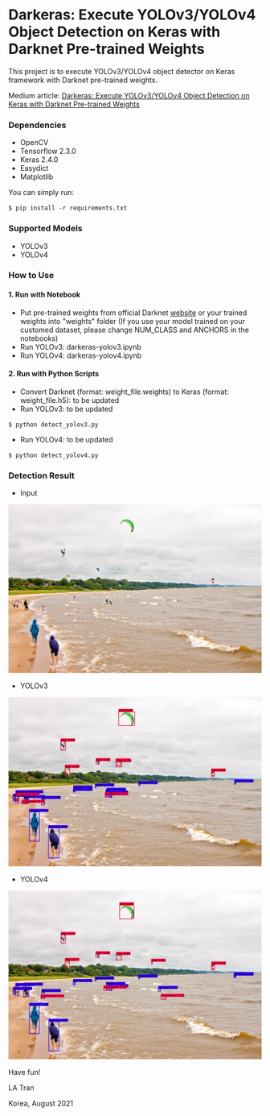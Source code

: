 # Darkeras: Execute YOLOv3/YOLOv4 Object Detection on Keras with Darknet Pre-trained Weights

This project is to execute YOLOv3/YOLOv4 object detector on Keras framework with Darknet pre-trained weights.

Medium article: [Darkeras: Execute YOLOv3/YOLOv4 Object Detection on Keras with Darknet Pre-trained Weights](https://towardsdatascience.com/darkeras-execute-yolov3-yolov4-object-detection-on-keras-with-darknet-pre-trained-weights-5e8428b959e2)

### Dependencies
- OpenCV
- Tensorflow 2.3.0
- Keras 2.4.0
- Easydict
- Matplotlib

You can simply run:
```bashrc
$ pip install -r requirements.txt
```

### Supported Models
- YOLOv3
- YOLOv4

### How to Use

#### 1. Run with Notebook
- Put pre-trained weights from official Darknet [website](https://pjreddie.com/darknet/yolo/) or your trained weights into "weights" folder (If you use your model trained on your customed dataset, please change NUM_CLASS and ANCHORS in the notebooks)
- Run YOLOv3: darkeras-yolov3.ipynb
- Run YOLOv4: darkeras-yolov4.ipynb

#### 2. Run with Python Scripts
- Convert Darknet (format: weight_file.weights) to Keras (format: weight_file.h5): to be updated
- Run YOLOv3: to be updated
```bashrc
$ python detect_yolov3.py
```
- Run YOLOv4: to be updated
```bashrc
$ python detect_yolov4.py
```

### Detection Result
- Input
<img src="docs/kite.jpg" width="800">

- YOLOv3
<img src="docs/detections_yolov3.jpg" width="800">

- YOLOv4
<img src="docs/detections.jpg" width="800">




Have fun!

LA Tran

Korea, August 2021
